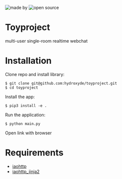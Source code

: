 ![made by](https://img.shields.io/badge/made%20by-Sami-brightgreen)
![open source](https://img.shields.io/badge/Open%20Source-%F0%9F%92%99-yellow)

# Toyproject
multi-user single-room realtime webchat

# Installation

Clone repo and install library:

```
$ git clone git@github.com:hydroxyde/toyproject.git
$ cd toyproject
```

Install the app:

```
$ pip3 install -e .
```

Run the application: 
```
$ python main.py
```

Open link with browser


# Requirements
- [iaohttp](https://github.com/aio-libs/aiohttp)
- [iaohttp_jinja2](aiohttp_jinja2)
